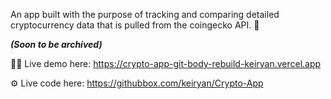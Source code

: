 An app built with the purpose of tracking and comparing detailed cryptocurrency data that is pulled from the coingecko API. 🥹 

_**(Soon to be archived)**_

👨‍💻 Live demo here: https://crypto-app-git-body-rebuild-keiryan.vercel.app

⚙️ Live code here: https://githubbox.com/keiryan/Crypto-App
